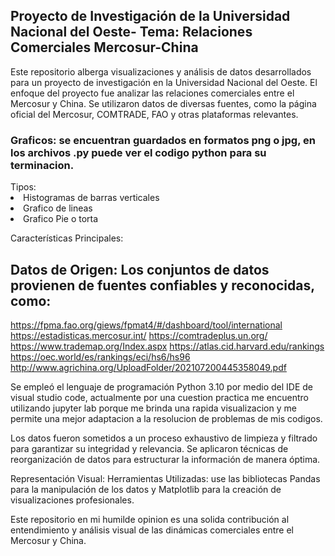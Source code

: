 <h2>Proyecto de Investigación de la Universidad Nacional del Oeste-        Tema: Relaciones Comerciales Mercosur-China</h2>

Este repositorio alberga visualizaciones y análisis de datos desarrollados para un proyecto de investigación en la Universidad Nacional del Oeste. El enfoque del proyecto fue analizar las relaciones comerciales entre el Mercosur y China. Se utilizaron datos de diversas fuentes, como la página oficial del Mercosur, COMTRADE, FAO y otras plataformas relevantes.

<h3>Graficos: se encuentran guardados en formatos png o jpg, en los archivos .py puede ver el codigo python para su terminacion.</h3> 
Tipos:
<li>Histogramas de barras verticales</li>
<li>Grafico de lineas</li>
<li>Grafico Pie o torta</li>

Características Principales:
## Datos de Origen: Los conjuntos de datos provienen de fuentes confiables y reconocidas, como:

https://fpma.fao.org/giews/fpmat4/#/dashboard/tool/international 
https://estadisticas.mercosur.int/
https://comtradeplus.un.org/
https://www.trademap.org/Index.aspx
https://atlas.cid.harvard.edu/rankings
https://oec.world/es/rankings/eci/hs6/hs96
http://www.agrichina.org/UploadFolder/202107200445358049.pdf 


Se empleó el lenguaje de programación Python 3.10 por medio del IDE de visual studio code, actualmente por una cuestion practica me encuentro utilizando jupyter lab porque me brinda una rapida visualizacion y me permite una mejor adaptacion a la resolucion de problemas de mis codigos.

Los datos fueron sometidos a un proceso exhaustivo de limpieza y filtrado para garantizar su integridad y relevancia.
Se aplicaron técnicas de reorganización de datos para estructurar la información de manera óptima.

Representación Visual:
Herramientas Utilizadas: use las bibliotecas Pandas para la manipulación de los datos y Matplotlib para la creación de visualizaciones profesionales.


Este repositorio en mi humilde opinion es una solida contribución al entendimiento y análisis visual de las dinámicas comerciales entre el Mercosur y China.
